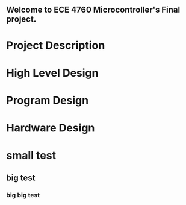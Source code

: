 ## Welcome to ECE 4760 Microcontroller's Final project.



# Project Description


# High Level Design


# Program Design


# Hardware Design


# small test

## big test

### big big test
